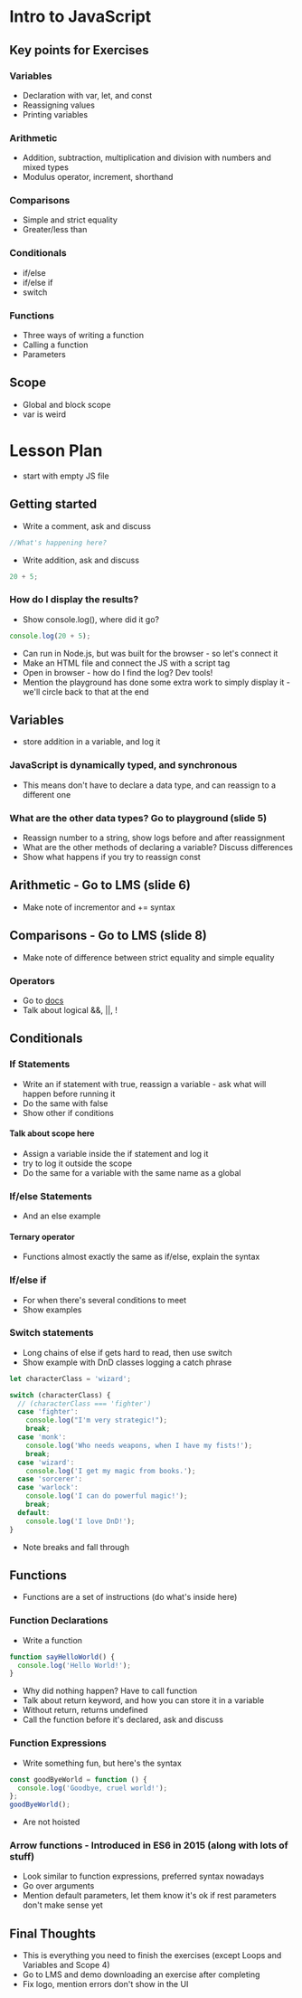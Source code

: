 # Intro to JavaScript

## Key points for Exercises

### Variables

- Declaration with var, let, and const
- Reassigning values
- Printing variables

### Arithmetic

- Addition, subtraction, multiplication and division with numbers and mixed types
- Modulus operator, increment, shorthand

### Comparisons

- Simple and strict equality
- Greater/less than

### Conditionals

- if/else
- if/else if
- switch

### Functions

- Three ways of writing a function
- Calling a function
- Parameters

## Scope

- Global and block scope
- var is weird

# Lesson Plan

- start with empty JS file

## Getting started

- Write a comment, ask and discuss

```js
//What's happening here?
```

- Write addition, ask and discuss

```js
20 + 5;
```

### How do I display the results?

- Show console.log(), where did it go?

```js
console.log(20 + 5);
```

- Can run in Node.js, but was built for the browser - so let's connect it
- Make an HTML file and connect the JS with a script tag
- Open in browser - how do I find the log? Dev tools!
- Mention the playground has done some extra work to simply display it - we'll circle back to that at the end

## Variables

- store addition in a variable, and log it

### JavaScript is dynamically typed, and synchronous

- This means don't have to declare a data type, and can reassign to a different one

### What are the other data types? Go to playground (slide 5)

- Reassign number to a string, show logs before and after reassignment
- What are the other methods of declaring a variable? Discuss differences
- Show what happens if you try to reassign const

## Arithmetic - Go to LMS (slide 6)

- Make note of incrementor and += syntax

## Comparisons - Go to LMS (slide 8)

- Make note of difference between strict equality and simple equality

### Operators

- Go to [docs](https://developer.mozilla.org/en-US/docs/Web/JavaScript/Guide/Expressions_and_operators#assignment_operators)
- Talk about logical &&, ||, !

## Conditionals

### If Statements

- Write an if statement with true, reassign a variable - ask what will happen before running it
- Do the same with false
- Show other if conditions

#### Talk about scope here

- Assign a variable inside the if statement and log it
- try to log it outside the scope
- Do the same for a variable with the same name as a global

### If/else Statements

- And an else example

#### Ternary operator

- Functions almost exactly the same as if/else, explain the syntax

### If/else if

- For when there's several conditions to meet
- Show examples

### Switch statements

- Long chains of else if gets hard to read, then use switch
- Show example with DnD classes logging a catch phrase

```js
let characterClass = 'wizard';

switch (characterClass) {
  // (characterClass === 'fighter')
  case 'fighter':
    console.log("I'm very strategic!");
    break;
  case 'monk':
    console.log('Who needs weapons, when I have my fists!');
    break;
  case 'wizard':
    console.log('I get my magic from books.');
  case 'sorcerer':
  case 'warlock':
    console.log('I can do powerful magic!');
    break;
  default:
    console.log('I love DnD!');
}
```

- Note breaks and fall through

## Functions

- Functions are a set of instructions (do what's inside here)

### Function Declarations

- Write a function

```js
function sayHelloWorld() {
  console.log('Hello World!');
}
```

- Why did nothing happen? Have to call function
- Talk about return keyword, and how you can store it in a variable
- Without return, returns undefined
- Call the function before it's declared, ask and discuss

### Function Expressions

- Write something fun, but here's the syntax

```js
const goodByeWorld = function () {
  console.log('Goodbye, cruel world!');
};
goodByeWorld();
```

- Are not hoisted

### Arrow functions - Introduced in ES6 in 2015 (along with lots of stuff)

- Look similar to function expressions, preferred syntax nowadays
- Go over arguments
- Mention default parameters, let them know it's ok if rest parameters don't make sense yet

## Final Thoughts

- This is everything you need to finish the exercises (except Loops and Variables and Scope 4)
- Go to LMS and demo downloading an exercise after completing
- Fix logo, mention errors don't show in the UI

